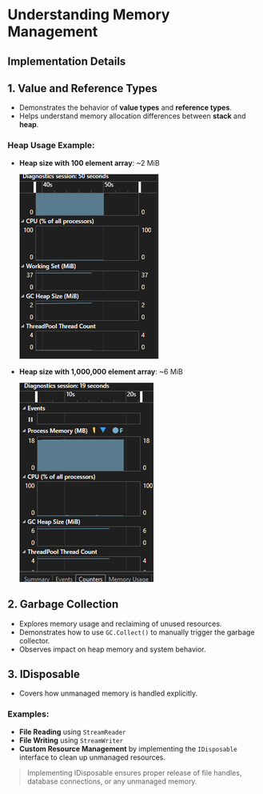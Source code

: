 # Understanding Memory Management

## Implementation Details

## 1. Value and Reference Types

* Demonstrates the behavior of **value types** and **reference types**.
* Helps understand memory allocation differences between **stack** and **heap**.

### Heap Usage Example:

* **Heap size with 100 element array**: \~2 MiB

  ![Heap size for 100 elements](initialHeap.png)

* **Heap size with 1,000,000 element array**: \~6 MiB

  ![Heap size for 1000000 elements](finalHeap.png)

## 2. Garbage Collection

* Explores memory usage and reclaiming of unused resources.
* Demonstrates how to use `GC.Collect()` to manually trigger the garbage collector.
* Observes impact on heap memory and system behavior.


## 3. IDisposable

* Covers how unmanaged memory is handled explicitly.

### Examples:

* **File Reading** using `StreamReader`
* **File Writing** using `StreamWriter`
* **Custom Resource Management** by implementing the `IDisposable` interface to clean up unmanaged resources.

> Implementing IDisposable ensures proper release of file handles, database connections, or any unmanaged memory.

